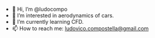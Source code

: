 - 👋 Hi, I’m @ludocompo
- 👀 I’m interested in aerodynamics of cars.
- 🌱 I’m currently learning CFD.
- 📫 How to reach me: ludovico.compostella@gmail.com

<!---
ludocompo/ludocompo is a ✨ special ✨ repository because its `README.md` (this file) appears on your GitHub profile.
You can click the Preview link to take a look at your changes.
--->
